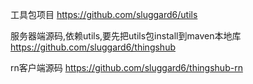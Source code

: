 工具包项目
https://github.com/sluggard6/utils

服务器端源码,依赖utils,要先把utils包install到maven本地库
https://github.com/sluggard6/thingshub

rn客户端源码
https://github.com/sluggard6/thingshub-rn
